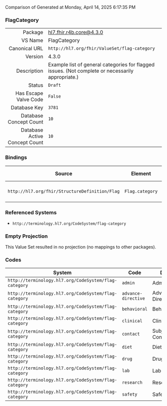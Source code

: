 Comparison of 
Generated at Monday, April 14, 2025 6:17:35 PM

### FlagCategory

|      |     |
| ---: | --- |
| Package | hl7.fhir.r4b.core@4.3.0 |
| VS Name | FlagCategory |
| Canonical URL | `http://hl7.org/fhir/ValueSet/flag-category` |
| Version | 4.3.0 |
| Description | Example list of general categories for flagged issues. (Not complete or necessarily appropriate.) |
| Status | `Draft` |
| Has Escape Valve Code | `False` |
| Database Key | `3781` |
| Database Concept Count | `10` |
| Database Active Concept Count | `10` |
### Bindings

| Source | Element | Binding | Strength | Element Short |
| ------ | ------- | ------- | -------- | ------------- |
| `http://hl7.org/fhir/StructureDefinition/Flag` | `Flag.category` | `http://hl7.org/fhir/ValueSet/flag-category` | `Example` | Clinical, administrative, etc. |

### Referenced Systems

* `http://terminology.hl7.org/CodeSystem/flag-category`
### Empty Projection

This Value Set resulted in no projection (no mappings to other packages).

### Codes

| System | Code | Display |
| ------ | ---- | ------- |
| `http://terminology.hl7.org/CodeSystem/flag-category` | `admin` | Administrative |
| `http://terminology.hl7.org/CodeSystem/flag-category` | `advance-directive` | Advance Directive |
| `http://terminology.hl7.org/CodeSystem/flag-category` | `behavioral` | Behavioral |
| `http://terminology.hl7.org/CodeSystem/flag-category` | `clinical` | Clinical |
| `http://terminology.hl7.org/CodeSystem/flag-category` | `contact` | Subject Contact |
| `http://terminology.hl7.org/CodeSystem/flag-category` | `diet` | Diet |
| `http://terminology.hl7.org/CodeSystem/flag-category` | `drug` | Drug |
| `http://terminology.hl7.org/CodeSystem/flag-category` | `lab` | Lab |
| `http://terminology.hl7.org/CodeSystem/flag-category` | `research` | Research |
| `http://terminology.hl7.org/CodeSystem/flag-category` | `safety` | Safety |
